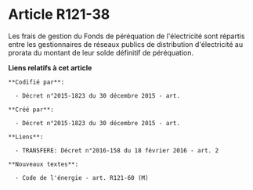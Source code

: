 # Article R121-38

Les frais de gestion du Fonds de péréquation de l'électricité sont répartis entre les gestionnaires de réseaux publics de
distribution d'électricité au prorata du montant de leur solde définitif de péréquation.

**Liens relatifs à cet article**

	**Codifié par**:

	  - Décret n°2015-1823 du 30 décembre 2015 - art.

	**Créé par**:

	  - Décret n°2015-1823 du 30 décembre 2015 - art.

	**Liens**:

	  - TRANSFERE: Décret n°2016-158 du 18 février 2016 - art. 2

	**Nouveaux textes**:

	  - Code de l'énergie - art. R121-60 (M)
